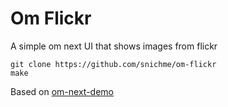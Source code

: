 # Om Flickr

A simple om next UI that shows images from flickr

```
git clone https://github.com/snichme/om-flickr
make
```

Based on [om-next-demo](https://github.com/swannodette/om-next-demo)
